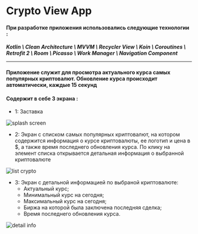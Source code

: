 # Crypto View App
#### При разработке приложения использовались следующие технологии :
***Kotlin \ Clean Architecture \ MVVM \ Recycler View \ Koin \ Coroutines \ Retrofit 2 \ Room \ Picasso \ Work Manager \ Navigation Component***

___
#### Приложение служит для просмотра актуального курса самых популярных криптовалют. Обновление курса происходит автоматически, каждые 15 секунд
#### Содержит в себе 3 экрана :
- 1: Заставка

![splash screen](https://sun9-82.userapi.com/impg/eklM46JQ3yvLCZT4hB8d9m0MVaYfajWEHz0eJQ/8jYWI6wOYYc.jpg?size=383x604&quality=96&sign=eab1970853907af5f1f0d88c42698054&type=album)

- 2: Экран с списком самых популярных криптовалют, на котором содержится информация о курсе криптовалюты, ее логотип и 
 цена в $, а также время последнего обновления курса. По клику на элемент списка открывается детальная информация о выбранной криптовалюте


![list crypto](https://psv4.userapi.com/c520036/u38326722/docs/d34/0eff69beb663/video1987749073_2.gif?extra=Y1OrE06eQlF32EaQaWLlDvxtC73D1vSfQdXP44ypb0dI_VxvO7dm4ve0SPRtXo8JqEmPp56_SyO2M2wxJq7nwhAWEwIxzTWoGbZcGsInuM56ivbUBP4SZ7OIqM7sB10_6ZrMGzVkic_T1BcyDqo)


- 3: Экран с детальной информацией по выбраной криптовалюте:
  + Актуальный курс;
  + Минимальный курс на сегодня;
  + Максимальный курс на сегодня;
  + Биржа на которой была заключена последняя сделка;
  + Время последнего обновления курса.

![detail info](https://sun9-57.userapi.com/impg/te5S5YEd3h85M94tUV3Thp7PWjyJnqA6iNTggQ/sCOypWmpC4M.jpg?size=371x594&quality=96&sign=0c7e7cfb75efdb571c01fa19f1d705dc&type=album)
